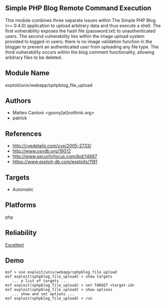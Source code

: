 ## Simple PHP Blog Remote Command Execution

This module combines three separate issues within The Simple 
PHP Blog (<= 0.4.0) application to upload arbitrary data and 
thus execute a shell. The first vulnerability exposes the 
hash file (password.txt) to unauthenticated users. The 
second vulnerability lies within the image upload system 
provided to logged-in users; there is no image validation 
function in the blogger to prevent an authenticated user 
from uploading any file type. The third vulnerability occurs 
within the blog comment functionality, allowing arbitrary 
files to be deleted.


## Module Name
exploit/unix/webapp/sphpblog_file_upload

## Authors
* Matteo Cantoni <goony[at]nothink.org>
* patrick


## References
* http://cvedetails.com/cve/2005-2733/
* http://www.osvdb.org/19012
* http://www.securityfocus.com/bid/14667
* https://www.exploit-db.com/exploits/1191



## Targets
* Automatic


## Platforms
php

## Reliability
[Excellent](https://github.com/rapid7/metasploit-framework/wiki/Exploit-Ranking)

## Demo

```
msf > use exploit/unix/webapp/sphpblog_file_upload
msf exploit(sphpblog_file_upload) > show targets
   ... a list of targets ...
msf exploit(sphpblog_file_upload) > set TARGET <target-id>
msf exploit(sphpblog_file_upload) > show options
   ... show and set options ...
msf exploit(sphpblog_file_upload) > run
```
    
    